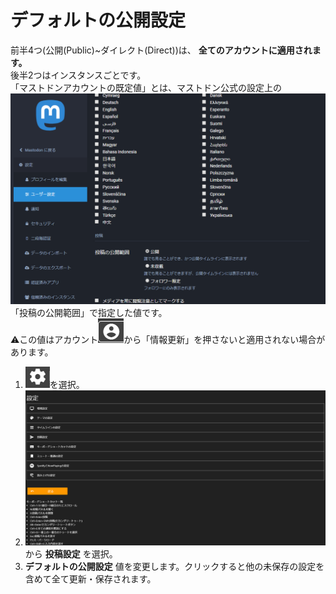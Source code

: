 # デフォルトの公開設定

前半4つ(公開(Public)~ダイレクト(Direct))は、 __全てのアカウントに適用されます。__  
後半2つはインスタンスごとです。  
「マストドンアカウントの既定値」とは、マストドン公式の設定上の  
![settings7](https://raw.githubusercontent.com/cutls/TheDeskDocs/master/media/settings7.png)  
「投稿の公開範囲」で指定した値です。  
⚠️この値はアカウント![account2](https://raw.githubusercontent.com/cutls/TheDeskDocs/master/media/account2.png)から「情報更新」を押さないと適用されない場合があります。  

1. ![settings1](https://raw.githubusercontent.com/cutls/TheDeskDocs/master/media/settings1.png)を選択。
1. ![settings2](https://raw.githubusercontent.com/cutls/TheDeskDocs/master/media/settings2.png)から __投稿設定__ を選択。
1.  __デフォルトの公開設定__ 値を変更します。クリックすると他の未保存の設定を含めて全て更新・保存されます。
